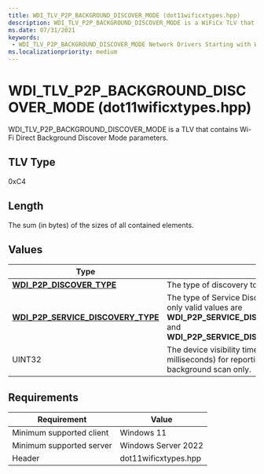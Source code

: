 ```yaml
---
title: WDI_TLV_P2P_BACKGROUND_DISCOVER_MODE (dot11wificxtypes.hpp)
description: WDI_TLV_P2P_BACKGROUND_DISCOVER_MODE is a WiFiCx TLV that contains Wi-Fi Direct Background Discover Mode parameters.
ms.date: 07/31/2021
keywords:
 - WDI_TLV_P2P_BACKGROUND_DISCOVER_MODE Network Drivers Starting with Windows Vista
ms.localizationpriority: medium
---
```


# WDI\_TLV\_P2P\_BACKGROUND\_DISCOVER\_MODE (dot11wificxtypes.hpp)


WDI\_TLV\_P2P\_BACKGROUND\_DISCOVER\_MODE is a TLV that contains Wi-Fi Direct Background Discover Mode parameters.

## TLV Type


0xC4

## Length


The sum (in bytes) of the sizes of all contained elements.

## Values


|Type|Description|
|--- |--- |
|[**WDI_P2P_DISCOVER_TYPE**](/windows-hardware/drivers/ddi/dot11wificxtypes/ne-dot11wificxtypes-wdi_p2p_discover_type)|The type of discovery to be performed by the port.|
|[**WDI_P2P_SERVICE_DISCOVERY_TYPE**](/windows-hardware/drivers/ddi/dot11wificxtypes/ne-dot11wificxtypes-wdi_p2p_service_discovery_type)|The type of Service Discovery to be performed by the port. The only valid values are **WDI_P2P_SERVICE_DISCOVERY_TYPE_NO_SERVICE_DISCOVERY** and **WDI_P2P_SERVICE_DISCOVERY_TYPE_SERVICE_NAME_ONLY**.|
|UINT32|The device visibility timeout. Specifies the maximum timeout (in milliseconds) for reporting a device entry. This is required for background scan only.|

 

## Requirements

|Requirement|Value|
|--- |--- |
|Minimum supported client|Windows 11|
|Minimum supported server|Windows Server 2022|
|Header|dot11wificxtypes.hpp|

